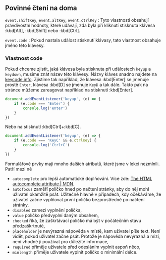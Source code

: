 ## Povinné čtení na doma

`event.shiftKey`, `event.altKey`, `event.ctrlKey`
: Tyto vlastnosti obsahují pravdivostní hodnoty, které udávají, zda byla při kliknutí stisknuta klávesa :kbd[Alt], :kbd[Shift] nebo :kbd[Ctrl].

`event.code`
: Pokud nastala událost stisknutí klávasy, tato vlastnost obsahuje jméno této klávesy.

### Vlastnost code

Pokud chceme zjistit, jaká klávesa byla stisknuta při událostech `keyup` a `keydown`, musíme znát název této klávesy. Názvy kláves snadno najdete na [keycode.info](https://keycode.info). Zjistíme tak například, že klávesa :kbd[Enter] se jmenuje prostě `Enter`, klávesa :kbd[D] se jmenuje `KeyD` a tak dále. Takto pak na stránce můžeme zareagovat například na stisknutí :kbd[Enter].

```js
document.addEventListener('keyup', (e) => {
	if (e.code === 'Enter') {
		console.log('enter')
	}
})
```

Nebo na stisknutí :kbd[Ctrl]+:kbd[C].

```js
document.addEventListener('keyup', (e) => {
	if (e.code === 'KeyC' && e.ctrlKey) {
		console.log('Ctrl+C')
	}
})
```

Formulářové prvky mají mnoho dalších atributů, které jsme v lekci nezmínili. Patří mezi ně

- `autocomplete` pro lepší automatické doplňování. Více zde: [The HTML autocomplete attribute | MDN](https://developer.mozilla.org/en-US/docs/Web/HTML/Attributes/autocomplete).
- `autofocus` zaměří políčko hned po načtení stránky, aby do něj mohl uživatel okamžitě psát. Užitečné hlavně v případech, kdy očekáváme, že uživatel začne vyplňovat první políčko bezprostředně po načtení stránky,
- `disabled` zamezí vyplnění políčka,
- `value` políčko předvyplní daným obsahem,
- `checked` říká, že zaškrtávací políčko má být v počátečním stavu předzaškrtnuté,
- `placeholder` je nevýrazná nápověda v místě, kam uživatel píše text. Není vidět, pokud uživatel začne psát. Protože je nápověda nevýrazná a mizí, není vhodné ji používat pro důležité informace,
- `required` přiměje uživatele před odesláním vyplnit aspoň něco,
- `minlength` přiměje uživatele vyplnit políčko o minimální délce.
